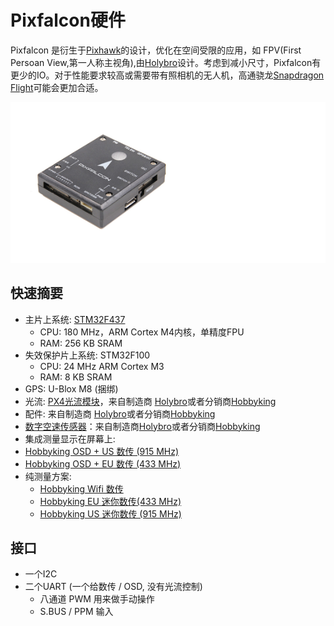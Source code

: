 # Pixfalcon硬件


Pixfalcon 是衍生于[Pixhawk](../flight_controller/pixhawk.md)的设计，优化在空间受限的应用，如 FPV(First Persoan View,第一人称主视角),由[Holybro](http://www.holybro.com/)设计。考虑到减小尺寸，Pixfalcon有更少的IO。对于性能要求较高或需要带有照相机的无人机，高通骁龙[Snapdragon Flight](../flight_controller/snapdragon_flight.md)可能会更加合适。

![](../../assets/hardware/hardware-pixfalcon.png)

## 快速摘要

-  主片上系统: [STM32F437](http://www.st.com/web/en/catalog/mmc/FM141/SC1169/SS1577/LN1789)
    - CPU: 180 MHz，ARM Cortex M4内核，单精度FPU
    - RAM: 256 KB SRAM 
-  失效保护片上系统: STM32F100
    - CPU: 24 MHz ARM Cortex M3
    - RAM: 8 KB SRAM
-  GPS: U-Blox M8 (捆绑)
-  光流: [PX4光流模块](http://www.hobbyking.com/hobbyking/store/__66308__HK_Pilot32_Optical_Flow_Kit_With_Sonar.html)，来自制造商 [Holybro](http://www.holybro.com/product/24)或者分销商[Hobbyking](http://www.hobbyking.com/hobbyking/store/__66308__HK_Pilot32_Optical_Flow_Kit_With_Sonar.html)
-  配件: 来自制造商 [Holybro](http://www.holybro.com/product/8)或者分销商[Hobbyking](http://www.hobbyking.com/hobbyking/store/__86437__PixFalcon_Micro_PX4_Autopilot_plus_Micro_M8N_GPS_and_Mega_PBD_Power_Module.html)
-  [数字空速传感器](http://www.hobbyking.com/hobbyking/store/__62752__HKPilot_32_Digital_Air_Speed_Sensor_And_Pitot_Tube_Set.html)：来自制造商[Holybro](http://www.holybro.com/product/26)或者分销商[Hobbyking](http://www.hobbyking.com/hobbyking/store/__62752__HKPilot_32_Digital_Air_Speed_Sensor_And_Pitot_Tube_Set.html)
-  集成测量显示在屏幕上:
 -  [Hobbyking OSD + US 数传 (915 MHz)](http://www.hobbyking.com/hobbyking/store/__74651__Micro_HKPilot_Telemetry_Radio_Module_with_On_Screen_Display_OSD_unit_915MHz_.html)
 -  [Hobbyking OSD + EU 数传 (433 MHz)](http://www.hobbyking.com/hobbyking/store/__74650__Micro_HKPilot_Telemetry_Radio_Module_with_On_Screen_Display_OSD_unit_433MHz_.html)
-  纯测量方案:
    - [Hobbyking Wifi 数传](http://www.hobbyking.com/hobbyking/store/__87841__APM_Pixhawk_Wireless_Wifi_Radio_Module.html)
    - [Hobbyking EU 迷你数传(433 MHz)](http://www.hobbyking.com/hobbyking/store/__74647__Micro_HKPilot_Telemetry_radio_Set_With_Integrated_PCB_Antenna_433Mhz.html)
    - [Hobbyking US 迷你数传 (915 MHz)](http://www.hobbyking.com/hobbyking/store/__74648__Micro_HKPilot_Telemetry_radio_Set_With_Integrated_PCB_Antenna_915Mhz.html)

## 接口

- 一个I2C
- 二个UART (一个给数传 / OSD, 没有光流控制)
  - 八通道 PWM 用来做手动操作
  - S.BUS / PPM 输入

